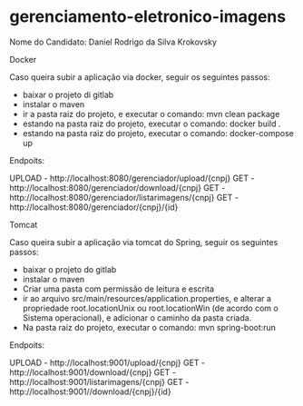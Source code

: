 # gerenciamento-eletronico-imagens


Nome do Candidato: Daniel Rodrigo da Silva Krokovsky


Docker

Caso queira subir a aplicação via docker, seguir os seguintes passos:

  - baixar o projeto di gitlab
  - instalar o maven
  - ir a pasta raiz do projeto, e executar o comando: mvn clean package
  - estando na pasta raiz do projeto, executar o comando: docker build .
  - estando na pasta raiz do projeto, executar o comando: docker-compose up
  
  Endpoits:
    
  UPLOAD - http://localhost:8080/gerenciador/upload/{cnpj}
  GET -    http://localhost:8080/gerenciador/download/{cnpj}
  GET -    http://localhost:8080/gerenciador/listarimagens/{cnpj}
  GET -    http://localhost:8080/gerenciador/{cnpj}/{id}
  
  
Tomcat

 Caso queira subir a aplicação via tomcat do Spring, seguir os seguintes passos:
 
  - baixar o projeto do gitlab
  - instalar o maven
  - Criar uma pasta com permissão de leitura e escrita
  - ir ao arquivo src/main/resources/application.properties, e alterar a propriedade root.locationUnix ou root.locationWin (de 	  acordo com o Sistema operacional), e adicionar o caminho da pasta criada.
  - Na pasta raiz do projeto, executar o comando: mvn spring-boot:run
  
  Endpoits:
  
  UPLOAD - http://localhost:9001/upload/{cnpj}
  GET -    http://localhost:9001/download/{cnpj}
  GET -    http://localhost:9001/listarimagens/{cnpj}
  GET -    http://localhost:9001//download/{cnpj}/{id}